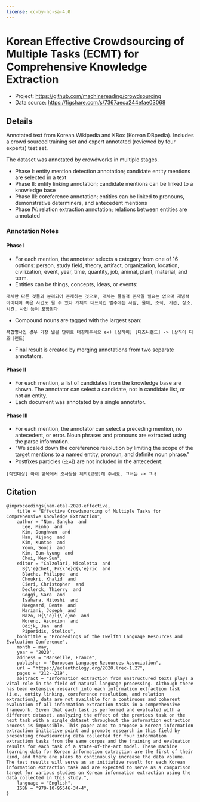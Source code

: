 ```yaml
---
license: cc-by-nc-sa-4.0
---
```


# Korean Effective Crowdsourcing of Multiple Tasks (ECMT) for Comprehensive Knowledge Extraction

- Project: https://github.com/machinereading/crowdsourcing
- Data source: https://figshare.com/s/7367aeca244efae03068

## Details

Annotated text from Korean Wikipedia and KBox (Korean DBpedia). Includes a crowd sourced training set and expert annotated (reviewed by four experts) test set.

The dataset was annotated by crowdworks in multiple stages.
* Phase I: entity mention detection annotation; candidate entity mentions are selected in a text
* Phase II: entity linking annotation; candidate mentions can be linked to a knowledge base
* Phase III: coreference annotation; entities can be linked to pronouns, demonstrative determiners, and antecedent mentions
* Phase IV: relation extraction annotation; relations between entities are annotated

### Annotation Notes

#### Phase I
* For each mention, the annotator selects a category from one of 16 options: person, study field, theory, artifact, organization, location, civilization, event, year, time, quantity, job, animal, plant, material, and term.
* Entities can be things, concepts, ideas, or events:
```
개체란 다른 것들과 분리되어 존재하는 것으로, 개체는 물질적 존재일 필요는 없으며 개념적 아이디어 혹은 사건도 될 수 있다 개체의 대표적인 범주에는 사람, 물체, 조직, 기관, 장소, 시간, 사건 등이 포함된다
```
* Compound nouns are tagged with the largest span:
```
복합명사인 경우 가장 넓은 단위로 태깅해주세요 ex) [상하이] [디즈니랜드] -> [상하이 디즈니랜드]
```
* Final result is created by merging annotations from two separate annotators.

#### Phase II
* For each mention, a list of candidates from the knowledge base are shown. The annotator can select a candidate, not in candidate list, or not an entity.
* Each document was annotated by a single annotator.

#### Phase III
* For each mention, the annotator can select a preceding mention, no antecedent, or error. Noun phrases and pronouns are extracted using the parse information.
* "We scaled down the coreference resolution by limiting the scope of the target mentions to a named entity, pronoun, and definite noun phrase."
* Postfixes particles (조사) are not included in the antecedent:
```
[작업대상] 아래 항목에서 조사등을 제외(교정)해 주세요. 그녀는 -> 그녀
```

## Citation
```
@inproceedings{nam-etal-2020-effective,
    title = "Effective Crowdsourcing of Multiple Tasks for Comprehensive Knowledge Extraction",
    author = "Nam, Sangha  and
      Lee, Minho  and
      Kim, Donghwan  and
      Han, Kijong  and
      Kim, Kuntae  and
      Yoon, Sooji  and
      Kim, Eun-kyung  and
      Choi, Key-Sun",
    editor = "Calzolari, Nicoletta  and
      B{\'e}chet, Fr{\'e}d{\'e}ric  and
      Blache, Philippe  and
      Choukri, Khalid  and
      Cieri, Christopher  and
      Declerck, Thierry  and
      Goggi, Sara  and
      Isahara, Hitoshi  and
      Maegaard, Bente  and
      Mariani, Joseph  and
      Mazo, H{\'e}l{\`e}ne  and
      Moreno, Asuncion  and
      Odijk, Jan  and
      Piperidis, Stelios",
    booktitle = "Proceedings of the Twelfth Language Resources and Evaluation Conference",
    month = may,
    year = "2020",
    address = "Marseille, France",
    publisher = "European Language Resources Association",
    url = "https://aclanthology.org/2020.lrec-1.27",
    pages = "212--219",
    abstract = "Information extraction from unstructured texts plays a vital role in the field of natural language processing. Although there has been extensive research into each information extraction task (i.e., entity linking, coreference resolution, and relation extraction), data are not available for a continuous and coherent evaluation of all information extraction tasks in a comprehensive framework. Given that each task is performed and evaluated with a different dataset, analyzing the effect of the previous task on the next task with a single dataset throughout the information extraction process is impossible. This paper aims to propose a Korean information extraction initiative point and promote research in this field by presenting crowdsourcing data collected for four information extraction tasks from the same corpus and the training and evaluation results for each task of a state-of-the-art model. These machine learning data for Korean information extraction are the first of their kind, and there are plans to continuously increase the data volume. The test results will serve as an initiative result for each Korean information extraction task and are expected to serve as a comparison target for various studies on Korean information extraction using the data collected in this study.",
    language = "English",
    ISBN = "979-10-95546-34-4",
}
```